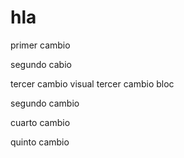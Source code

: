 # hla

primer cambio

segundo cabio

tercer cambio visual
tercer cambio bloc

segundo cambio

cuarto cambio

quinto cambio